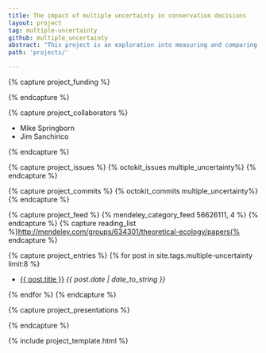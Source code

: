 ```yaml
---
title: The impact of multiple uncertainty in conservation decisions 
layout: project
tag: multiple-uncertainty
github: multiple_uncertainty
abstract: "This project is an exploration into measuring and comparing the value of information in the problem of optimal control or management of a natural resource under multiple sources of uncertainty. Uncertainty about model dynamics, quality of information, and the accuracy of management implementation pose a challenge both in theory and practice of managing natural systems. Different forms of uncertainty may interact, making it impossible to study each in isolation, even in theory and simulation. While managers can often gather additional information to decease uncertainty, not all information is equally valuable. The goal of this project is to help illuminate what kinds of information are most valuable (or kinds of uncertainty are most hazardous) in a way that can be quantified directly in the context of the management optimization problem."
path: 'projects/'

---
```


{% capture project_funding %}

{% endcapture %}

{% capture project_collaborators %}

- Mike Springborn
- Jim Sanchirico 

{% endcapture %}

{% capture project_issues %}
{% octokit_issues multiple_uncertainty%}
{% endcapture %}

{% capture project_commits %}
{% octokit_commits multiple_uncertainty%}
{% endcapture %}

{% capture project_feed %}
{% mendeley_category_feed 56626111, 4 %}
{% endcapture %}
{% capture reading_list %}http://mendeley.com/groups/634301/theoretical-ecology/papers{% endcapture %}

{% capture project_entries %}
{% for post in site.tags.multiple-uncertainty limit:8 %}
- <a href="{{ post.url }}">{{ post.title }}</a> <span style="font-style:italic"> {{ post.date | date_to_string }}</span>

{% endfor %}
{% endcapture %}

{% capture project_presentations %}

{% endcapture %}



{% include project_template.html %}
